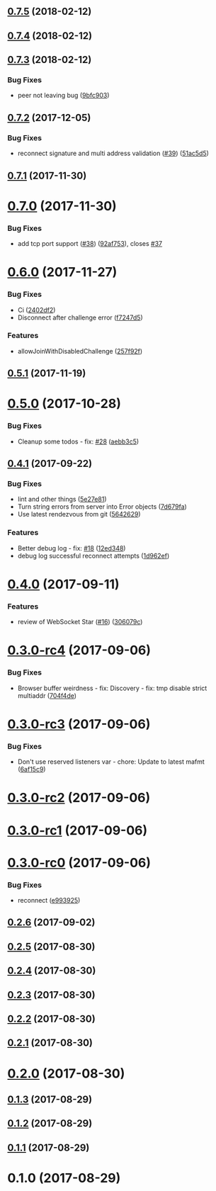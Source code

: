 <a name="0.7.5"></a>
## [0.7.5](https://github.com/libp2p/js-libp2p-websocket-star/compare/v0.7.4...v0.7.5) (2018-02-12)



<a name="0.7.4"></a>
## [0.7.4](https://github.com/libp2p/js-libp2p-websocket-star/compare/v0.7.3...v0.7.4) (2018-02-12)



<a name="0.7.3"></a>
## [0.7.3](https://github.com/libp2p/js-libp2p-websocket-star/compare/v0.7.2...v0.7.3) (2018-02-12)


### Bug Fixes

* peer not leaving bug ([9bfc903](https://github.com/libp2p/js-libp2p-websocket-star/commit/9bfc903))



<a name="0.7.2"></a>
## [0.7.2](https://github.com/libp2p/js-libp2p-websocket-star/compare/v0.7.1...v0.7.2) (2017-12-05)


### Bug Fixes

* reconnect signature and multi address validation ([#39](https://github.com/libp2p/js-libp2p-websocket-star/issues/39)) ([51ac5d5](https://github.com/libp2p/js-libp2p-websocket-star/commit/51ac5d5))



<a name="0.7.1"></a>
## [0.7.1](https://github.com/libp2p/js-libp2p-websocket-star/compare/v0.7.0...v0.7.1) (2017-11-30)



<a name="0.7.0"></a>
# [0.7.0](https://github.com/libp2p/js-libp2p-websocket-star/compare/v0.6.0...v0.7.0) (2017-11-30)


### Bug Fixes

* add tcp port support ([#38](https://github.com/libp2p/js-libp2p-websocket-star/issues/38)) ([92af753](https://github.com/libp2p/js-libp2p-websocket-star/commit/92af753)), closes [#37](https://github.com/libp2p/js-libp2p-websocket-star/issues/37)



<a name="0.6.0"></a>
# [0.6.0](https://github.com/libp2p/js-libp2p-websocket-star/compare/v0.5.1...v0.6.0) (2017-11-27)


### Bug Fixes

* Ci ([2402df2](https://github.com/libp2p/js-libp2p-websocket-star/commit/2402df2))
* Disconnect after challenge error ([f7247d5](https://github.com/libp2p/js-libp2p-websocket-star/commit/f7247d5))


### Features

* allowJoinWithDisabledChallenge ([257f92f](https://github.com/libp2p/js-libp2p-websocket-star/commit/257f92f))



<a name="0.5.1"></a>
## [0.5.1](https://github.com/libp2p/js-libp2p-websocket-star/compare/v0.5.0...v0.5.1) (2017-11-19)



<a name="0.5.0"></a>
# [0.5.0](https://github.com/libp2p/js-libp2p-websocket-star/compare/v0.4.1...v0.5.0) (2017-10-28)


### Bug Fixes

* Cleanup some todos - fix: [#28](https://github.com/libp2p/js-libp2p-websocket-star/issues/28) ([aebb3c5](https://github.com/libp2p/js-libp2p-websocket-star/commit/aebb3c5))



<a name="0.4.1"></a>
## [0.4.1](https://github.com/libp2p/js-libp2p-websocket-star/compare/v0.4.0...v0.4.1) (2017-09-22)


### Bug Fixes

* lint and other things ([5e27e81](https://github.com/libp2p/js-libp2p-websocket-star/commit/5e27e81))
* Turn string errors from server into Error objects ([7d679fa](https://github.com/libp2p/js-libp2p-websocket-star/commit/7d679fa))
* Use latest rendezvous from git ([5642629](https://github.com/libp2p/js-libp2p-websocket-star/commit/5642629))


### Features

* Better debug log - fix: [#18](https://github.com/libp2p/js-libp2p-websocket-star/issues/18) ([12ed348](https://github.com/libp2p/js-libp2p-websocket-star/commit/12ed348))
* debug log successful reconnect attempts ([1d962ef](https://github.com/libp2p/js-libp2p-websocket-star/commit/1d962ef))



<a name="0.4.0"></a>
# [0.4.0](https://github.com/libp2p/js-libp2p-websocket-star/compare/v0.3.0-rc4...v0.4.0) (2017-09-11)


### Features

* review of WebSocket Star ([#16](https://github.com/libp2p/js-libp2p-websocket-star/issues/16)) ([306079c](https://github.com/libp2p/js-libp2p-websocket-star/commit/306079c))



<a name="0.3.0-rc4"></a>
# [0.3.0-rc4](https://github.com/libp2p/js-libp2p-websocket-star/compare/v0.3.0-rc3...v0.3.0-rc4) (2017-09-06)


### Bug Fixes

* Browser buffer weirdness - fix: Discovery - fix: tmp disable strict multiaddr ([704f4de](https://github.com/libp2p/js-libp2p-websocket-star/commit/704f4de))



<a name="0.3.0-rc3"></a>
# [0.3.0-rc3](https://github.com/libp2p/js-libp2p-websocket-star/compare/v0.3.0-rc2...v0.3.0-rc3) (2017-09-06)


### Bug Fixes

* Don't use reserved listeners var - chore: Update to latest mafmt ([6af15c9](https://github.com/libp2p/js-libp2p-websocket-star/commit/6af15c9))



<a name="0.3.0-rc2"></a>
# [0.3.0-rc2](https://github.com/libp2p/js-libp2p-websocket-star/compare/v0.3.0-rc1...v0.3.0-rc2) (2017-09-06)



<a name="0.3.0-rc1"></a>
# [0.3.0-rc1](https://github.com/libp2p/js-libp2p-websocket-star/compare/v0.3.0-rc0...v0.3.0-rc1) (2017-09-06)



<a name="0.3.0-rc0"></a>
# [0.3.0-rc0](https://github.com/libp2p/js-libp2p-websocket-star/compare/v0.2.6...v0.3.0-rc0) (2017-09-06)


### Bug Fixes

* reconnect ([e993925](https://github.com/libp2p/js-libp2p-websocket-star/commit/e993925))



<a name="0.2.6"></a>
## [0.2.6](https://github.com/libp2p/js-libp2p-websocket-star/compare/v0.2.5...v0.2.6) (2017-09-02)



<a name="0.2.5"></a>
## [0.2.5](https://github.com/libp2p/js-libp2p-websocket-star/compare/v0.2.4...v0.2.5) (2017-08-30)



<a name="0.2.4"></a>
## [0.2.4](https://github.com/libp2p/js-libp2p-websocket-star/compare/v0.2.3...v0.2.4) (2017-08-30)



<a name="0.2.3"></a>
## [0.2.3](https://github.com/libp2p/js-libp2p-websocket-star/compare/v0.2.2...v0.2.3) (2017-08-30)



<a name="0.2.2"></a>
## [0.2.2](https://github.com/libp2p/js-libp2p-websocket-star/compare/v0.2.1...v0.2.2) (2017-08-30)



<a name="0.2.1"></a>
## [0.2.1](https://github.com/libp2p/js-libp2p-websocket-star/compare/v0.2.0...v0.2.1) (2017-08-30)



<a name="0.2.0"></a>
# [0.2.0](https://github.com/libp2p/js-libp2p-websocket-star/compare/v0.1.3...v0.2.0) (2017-08-30)



<a name="0.1.3"></a>
## [0.1.3](https://github.com/libp2p/js-libp2p-websocket-star/compare/v0.1.2...v0.1.3) (2017-08-29)



<a name="0.1.2"></a>
## [0.1.2](https://github.com/libp2p/js-libp2p-websocket-star/compare/v0.1.1...v0.1.2) (2017-08-29)



<a name="0.1.1"></a>
## [0.1.1](https://github.com/libp2p/js-libp2p-websocket-star/compare/v0.1.0...v0.1.1) (2017-08-29)



<a name="0.1.0"></a>
# 0.1.0 (2017-08-29)



